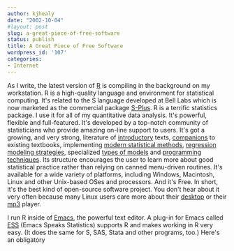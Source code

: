 ```yaml
---
author: kjhealy
date: "2002-10-04"
#layout: post
slug: a-great-piece-of-free-software
status: publish
title: A Great Piece of Free Software
wordpress_id: '107'
categories:
- Internet
---
```


As I write, the latest version of [R](http://www.r-project.org/) is compiling in the background on my workstation. R is a high-quality language and environment for statistical computing. It's related to the S language developed at Bell Labs which is now marketed as the commercial package [S-Plus](http://www.insightful.com/products/product.asp?PID=10). R is a terrific statistics package. I use it for all of my quantitative data analysis. It's powerful, flexible and full-featured. It's developed by a top-notch community of statisticians who provide amazing on-line support to users. It's got a growing, and very strong, literature of [introductory](http://www.amazon.com/exec/obidos/ASIN/0387954759) texts, [companions](http://www.amazon.com/exec/obidos/tg/detail/-/0761922806) to existing textbooks, implementing [modern statistical methods](http://www.amazon.com/exec/obidos/tg/detail/-/0387954570), [regression modeling strategies](http://www.amazon.com/exec/obidos/ASIN/0387952322), specialized [types of models](http://www.amazon.com/exec/obidos/tg/detail/-/0387989579) and [programming techniques](http://www.amazon.com/exec/obidos/tg/detail/-/0387989668). Its structure encourages the user to learn more about good statistical practice rather than relying on canned menu-driven routines. It's available for a wide variety of platforms, including Windows, Macintosh, Linux and other Unix-based OSes and processors. And it's Free. In short, it's the best kind of open-source software project. You don't hear about it very often because many Linux users care more about their [desktop](http:/www.gnome.org) or their [mp3](http://www.xmms.org/) player.

I run R inside of [Emacs](http://www.gnu.org/software/emacs/emacs.html), the powerful text editor. A plug-in for Emacs called [ESS](http://software.biostat.washington.edu/statsoft/ess/) (Emacs Speaks Statistics) supports R and makes working in R very easy. (It does the same for S, SAS, Stata and other programs, too.) Here's an obligatory
